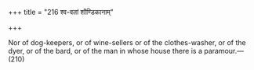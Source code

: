 +++
title = "216 श्व-वतां शौण्डिकानाम्"

+++

Nor of dog-keepers, or of wine-sellers or of the clothes-washer, or of the dyer, or of the bard, or of the man in whose house there is a paramour.—(210)